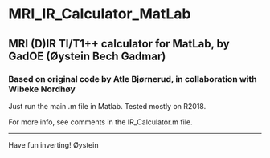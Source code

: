 # MRI_IR_Calculator_MatLab

## MRI (D)IR TI/T1++ calculator for MatLab, by GadOE (Øystein Bech Gadmar)
### Based on original code by Atle Bjørnerud, in collaboration with Wibeke Nordhøy

Just run the main .m file in Matlab. Tested mostly on R2018.

For more info, see comments in the IR_Calculator.m file.

---
Have fun inverting!
Øystein
